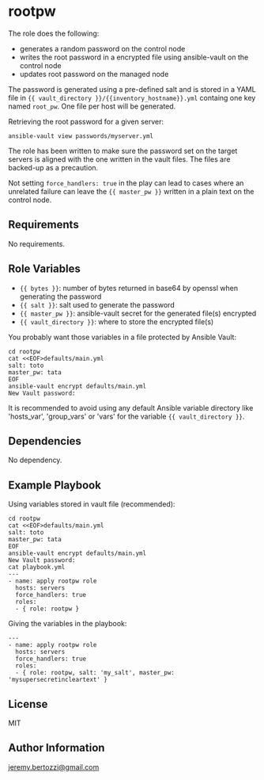 rootpw
=========

The role does the following:

* generates a random password on the control node
* writes the root password in a encrypted file using ansible-vault on the control node
* updates root password on the managed node

The password is generated using a pre-defined salt and is stored in a YAML file in `{{ vault_directory }}/{{inventory_hostname}}.yml` containg one key named `root_pw`. One file per host will be generated.

Retrieving the root password for a given server:

```
ansible-vault view passwords/myserver.yml
```

The role has been written to make sure the password set on the target servers is aligned with the one written in the vault files. The files are backed-up as a precaution. 

Not setting `force_handlers: true` in the play can lead to cases where an unrelated failure can leave the `{{ master_pw }}` written in a plain text on the control node.

Requirements
------------

No requirements.

Role Variables
--------------

* `{{ bytes }}`: number of bytes returned in base64 by openssl when generating the password
* `{{ salt }}`: salt used to generate the password
* `{{ master_pw }}`: ansible-vault secret for the generated file(s) encrypted
* `{{ vault_directory }}`: where to store the encrypted file(s)

You probably want those variables in a file protected by Ansible Vault:

```
cd rootpw
cat <<EOF>defaults/main.yml
salt: toto
master_pw: tata
EOF
ansible-vault encrypt defaults/main.yml
New Vault password:                                                                                                   
```

It is recommended to avoid using any default Ansible variable directory like 'hosts_var', 'group_vars' or 'vars' for the variable `{{ vault_directory }}`.

Dependencies
------------

No dependency.

Example Playbook
----------------

Using variables stored in vault file (recommended):

``` 
cd rootpw
cat <<EOF>defaults/main.yml
salt: toto
master_pw: tata
EOF
ansible-vault encrypt defaults/main.yml
New Vault password:
cat playbook.yml
---
- name: apply rootpw role
  hosts: servers
  force_handlers: true
  roles:
  - { role: rootpw }
```

Giving the variables in the playbook:

```
---
- name: apply rootpw role
  hosts: servers
  force_handlers: true
  roles:
  - { role: rootpw, salt: 'my_salt', master_pw: 'mysupersecretincleartext' }
```

License
-------

MIT

Author Information
------------------

jeremy.bertozzi@gmail.com
